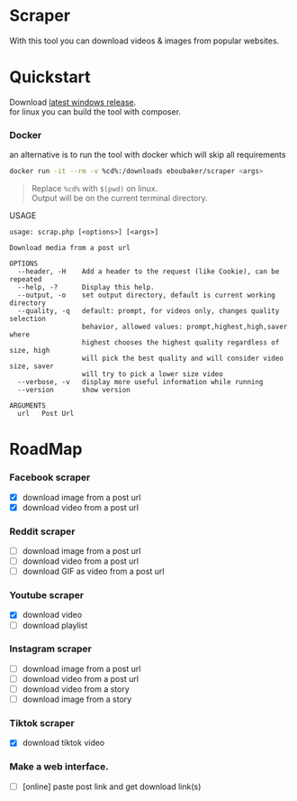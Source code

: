 # Scraper

With this tool you can download videos & images from popular websites.

# Quickstart

Download [latest windows release](https://github.com/Eboubaker/Scraper/releases/latest).  
for linux you can build the tool with composer.

### Docker

an alternative is to run the tool with docker which will skip all requirements

```bash
docker run -it --rm -v %cd%:/downloads eboubaker/scraper <args>
```

> Replace `%cd%` with `$(pwd)` on linux.  
> Output will be on the current terminal directory.

USAGE

```
usage: scrap.php [<options>] [<args>]

Download media from a post url

OPTIONS
  --header, -H    Add a header to the request (like Cookie), can be repeated
  --help, -?      Display this help.
  --output, -o    set output directory, default is current working directory
  --quality, -q   default: prompt, for videos only, changes quality selection
                  behavior, allowed values: prompt,highest,high,saver where
                  highest chooses the highest quality regardless of size, high
                  will pick the best quality and will consider video size, saver
                  will try to pick a lower size video
  --verbose, -v   display more useful information while running
  --version       show version

ARGUMENTS
  url   Post Url
```

# RoadMap

### Facebook scraper

- [x] download image from a post url
- [x] download video from a post url

### Reddit scraper

- [ ] download image from a post url
- [ ] download video from a post url
- [ ] download GIF as video from a post url

### Youtube scraper

- [x] download video
- [ ] download playlist

### Instagram scraper

- [ ] download image from a post url
- [ ] download video from a post url
- [ ] download video from a story
- [ ] download image from a story

### Tiktok scraper

- [x] download tiktok video

### Make a web interface.
- [ ] [online] paste post link and get download link(s)
